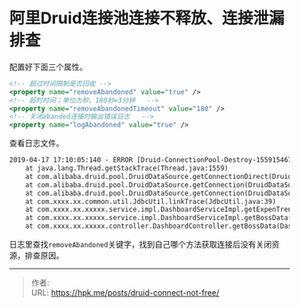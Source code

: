 # 阿里Druid连接池连接不释放、连接泄漏排查


<!--more-->

配置好下面三个属性。
```xml
<!-- 超过时间限制是否回收 -->  
<property name="removeAbandoned" value="true" />  
<!-- 超时时间；单位为秒。180秒=3分钟   -->
<property name="removeAbandonedTimeout" value="180" />  
<!-- 关闭abanded连接时输出错误日志   -->
<property name="logAbandoned" value="true" />
```
查看日志文件。
```xml
2019-04-17 17:10:05:140 - ERROR [Druid-ConnectionPool-Destroy-1559154670] - com.alibaba.druid.pool.DruidDataSource com.alibaba.druid.pool.DruidDataSource.removeAbandoned:2666 abandon connection, owner thread: http-nio-8085-exec-1, connected at : 1555491605100, open stackTrace
	at java.lang.Thread.getStackTrace(Thread.java:1559)
	at com.alibaba.druid.pool.DruidDataSource.getConnectionDirect(DruidDataSource.java:1313)
	at com.alibaba.druid.pool.DruidDataSource.getConnection(DruidDataSource.java:1235)
	at com.alibaba.druid.pool.DruidDataSource.getConnection(DruidDataSource.java:1225)
	at com.xxxx.xx.common.util.JdbcUtil.linkTrace(JdbcUtil.java:39)
	at com.xxxx.xx.xxxxx.service.impl.DashboardServiceImpl.getExpenTrend(DashboardServiceImpl.java:263)
	at com.xxxx.xx.xxxxx.service.impl.DashboardServiceImpl.getBossData(DashboardServiceImpl.java:58)
	at com.xxxx.xx.xxxxx.controller.DashboardController.getBossData(DashboardController.java:43)
```
日志里查找```removeAbandoned```关键字，找到自己哪个方法获取连接后没有关闭资源，排查原因。


---

> 作者: <no value>  
> URL: https://hpk.me/posts/druid-connect-not-free/  


